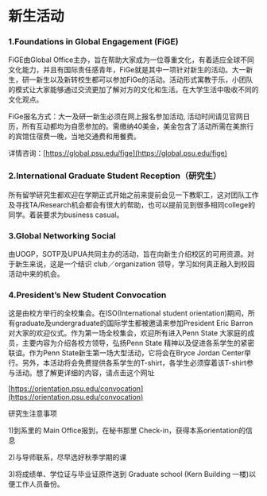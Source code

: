 # 新生活动

### 1.Foundations in Global Engagement \(FiGE\)

FiGE由Global Office主办，旨在帮助大家成为一位尊重文化，有着适应全球不同文化能力，并且有国际责任感青年，FiGe就是其中一项针对新生的活动。大一新生，研一新生以及新转校生都可以参加FiGe的活动。活动形式寓教于乐，小团队的模式让大家能够通过交流更加了解对方的文化和生活。在大学生活中吸收不同的文化观点。

FiGe报名方式：大一及研一新生必须在网上报名参加活动, 活动时间请见官网日历，所有互动都均为自愿参加的。需缴纳40美金，美金包含了活动所需在美旅行的宾馆住宿费一晚，当地交通费和用餐费。

详情咨询：[https://global.psu.edu/fige](https://global.psu.edu/fige)

### 2.International Graduate Student Reception（研究生）

所有留学研究生都欢迎在学期正式开始之前来提前会见一下教职工，这对团队工作及寻找TA/Research机会都会有很大的帮助，也可以提前见到很多相同college的同学。着装要求为business casual。

### 3.Global Networking Social

由UOGP，SOTP及UPUA共同主办的活动，旨在向新生介绍校区的可用资源。对于新生来说，这是一个结识 club／organization 领导，学习如何真正融入到校园活动中来的机会。

### 4.President’s New Student Convocation

这是由校方举行的全校集会。在ISO\(International student orientation\)期间，所有graduate及undergraduate的国际学生都被邀请来参加President Eric Barron对大家的欢迎仪式。作为第一场全校集会，欢迎所有进入Penn State 大家庭的成员，主要内容为介绍各校方领导，弘扬Penn State 精神以及促进各系学生的紧密联谊。作为Penn State新生第一场大型活动，它将会在Bryce Jordan Center举行。另外，本活动将会免费提供各系学生的T-shirt，各学生必须穿着该T-shirt参与活动。想了解更详细的内容，请点击这个网址

[https://orientation.psu.edu/convocation](https://orientation.psu.edu/convocation)

研究生注意事项

1\)到系里的 Main Office报到，在秘书那里 Check-in，获得本系orientation的信息

2\)与导师联系，尽早选好秋季学期的课

3\)将成绩单、学位证与毕业证原件送到 Graduate school \(Kern Building 一楼\)以便工作人员备份。

